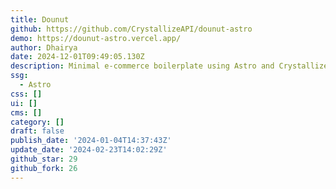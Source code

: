 ```yaml
---
title: Dounut
github: https://github.com/CrystallizeAPI/dounut-astro
demo: https://dounut-astro.vercel.app/
author: Dhairya
date: 2024-12-01T09:49:05.130Z
description: Minimal e-commerce boilerplate using Astro and Crystallize.
ssg:
  - Astro
css: []
ui: []
cms: []
category: []
draft: false
publish_date: '2024-01-04T14:37:43Z'
update_date: '2024-02-23T14:02:29Z'
github_star: 29
github_fork: 26
---
```

